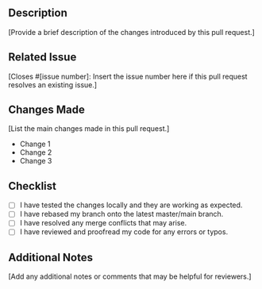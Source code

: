## Description
[Provide a brief description of the changes introduced by this pull request.]

## Related Issue
[Closes #[issue number]: Insert the issue number here if this pull request resolves an existing issue.]

## Changes Made
[List the main changes made in this pull request.]

- Change 1
- Change 2
- Change 3

## Checklist
- [ ] I have tested the changes locally and they are working as expected.
- [ ] I have rebased my branch onto the latest master/main branch.
- [ ] I have resolved any merge conflicts that may arise.
- [ ] I have reviewed and proofread my code for any errors or typos.

## Additional Notes
[Add any additional notes or comments that may be helpful for reviewers.]
